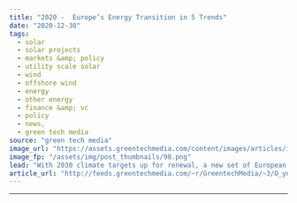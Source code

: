 ```yaml
---
title: "2020 -  Europe’s Energy Transition in 5 Trends"
date: "2020-12-30"
tags: 
  - solar
  - solar projects
  - markets &amp; policy
  - utility scale solar
  - wind
  - offshore wind
  - energy
  - other energy
  - finance &amp; vc
  - policy
  - news,
  - green tech media
source: "green tech media"
image_url: "https://assets.greentechmedia.com/content/images/articles/iberdrola_nunez_de_balboa_solar_plant.jpg"
image_fp: "/assets/img/post_thumbnails/98.png"
lead: "With 2030 climate targets up for renewal, a new set of European commissioners in place, and the post-Brexit relationship to negotiate, this year was always going to be a big one for Europe’s energy transition. Here's an outline of the most important  ..."
article_url: "http://feeds.greentechmedia.com/~r/GreentechMedia/~3/O_ynp3vAAhA/2020-europes-energy-transition-in-five-trends"
---
```


---
